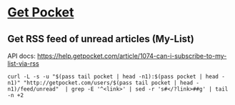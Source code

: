 # [Get Pocket](https://getpocket.com)

## Get RSS feed of unread articles (My-List)

API docs: https://help.getpocket.com/article/1074-can-i-subscribe-to-my-list-via-rss

```
curl -L -s -u "$(pass tail pocket | head -n1):$(pass pocket | head -n1)" "http://getpocket.com/users/$(pass tail pocket | head -n1)/feed/unread"  | grep -E '^<link>' | sed -r 's#</?link>##g' | tail -n +2
```
